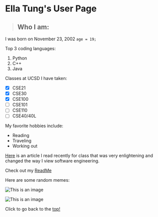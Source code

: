 # **Ella Tung's User Page**
> ## Who I am:

I was born on November 23, 2002
`age = 19;`

Top 3 coding languages:

1. Python
2. C++
3. Java

Classes at UCSD I have taken:

- [x] CSE21
- [x] CSE30
- [x] CSE100
- [ ] CSE101
- [ ] CSE110
- [ ] CSE40/40L

My favorite hobbies include:

- Reading
- Traveling
- Working out

[Here](https://www.theatlantic.com/technology/archive/2015/11/programmers-should-not-call-themselves-engineers/414271/) is an article I read recently for class that was very enlightening and changed the way I view software engineering.

Check out my [ReadMe](/README.md)

Here are some random memes:

![This is an image](https://miro.medium.com/max/1250/1*FL21qjWA7JboicY-S2nS0Q.jpeg)

![This is an image](https://qph.cf2.quoracdn.net/main-qimg-a65dd18e8f28ca5a99b758f15e831e2e-lq)



Click to go back to the [top!](#ella-tung's-us)
